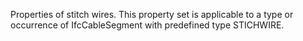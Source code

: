 Properties of stitch wires. This property set is applicable to a type or occurrence of IfcCableSegment with predefined type STICHWIRE.
